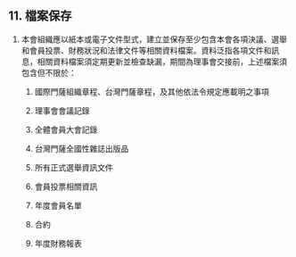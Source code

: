 ## 11. 檔案保存

1. 本會組織應以紙本或電子文件型式，建立並保存至少包含本會各項決議、選舉和會員投票、財務狀況和法律文件等相關資料檔案。資料泛指各項文件和訊息，相關資料檔案須定期更新並檢查缺漏，期間為理事會交接前，上述檔案須包含但不限於：

   1. 國際門薩組織章程、台灣門薩章程，及其他依法令規定應載明之事項

   2. 理事會會議記錄

   3. 全體會員大會記錄

   4. 台灣門薩全國性雜誌出版品

   5. 所有正式選舉資訊文件

   6. 會員投票相關資訊

   7. 年度會員名單

   8. 合約

   9. 年度財務報表



